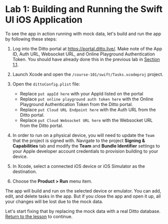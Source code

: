 # Lab 1: Building and Running the Swift UI iOS Application

To see the app in action running with mock data, let's build and run the app by following these steps:

1. Log into the Ditto portal at <https://portal.ditto.live/>.  Make note of the App ID, Auth URL, Websocket URL, and Online Playground Authentication Token.  You should have already done this in the previous lab in [Section 1.1](../../1.1/README.md).

2. Launch Xcode and open the `/course-101/swift/Tasks.xcodeproj` project.

3. Open the `dittoConfig.plist` file:
	- Replace `put appId here` with your AppId listed on the portal
	- Replace `put online playground auth token here` with the Online Playground Authentication Token from the Ditto portal.
	- Replace `put Cloud URL Endpoint here` with the Auth URL from the Ditto portal.
	- Replace `put Cloud Websocket URL here` with the Websocket URL from the Ditto portal.
4. In order to run on a physical device, you will need to update the `Team` that the project is signed with.  Navigate to the project **Signing & Capabilities** tab and modify the **Team** and **Bundle Identifier** settings to your Apple developer account credentials to provision building to your device.

5. In Xcode, select a connected iOS device or iOS Simulator as the destination.

6. Choose the **Product > Run** menu item.

The app will build and run on the selected device or emulator.  You can add, edit, and delete tasks in the app.  But if you close the app and open it up, all your changes will be lost due to the mock data.  

Let's start fixing that by replacing the mock data with a real Ditto database.  [Return to the lesson](../README.md) to continue.